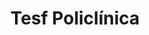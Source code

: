 ---
layout: post
type: post
title: Tesf Policlínica
description: ""
excerpt: "Desenvolvimento do site da Tesf Policlínica utilizando Jekyll."
categories: ['portfolio']
tags: ['Front-end']
type: single
live: "http://tesfpoliclinica.com.br/"
permalink: /portfolio/:title/
---